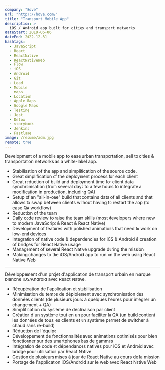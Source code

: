 ```yaml
---
company: "Hove"
url: "https://hove.com/"
title: "Transport Mobile App"
description: >
  iOS / Android app built for cities and transport networks
dateStart: 2019-06-06
dateEnd: 2022-12-31
hashtags:
  - JavaScript
  - React
  - ReactNative
  - ReactNativeWeb
  - Flow
  - iOS
  - Android
  - Git
  - Lead
  - Mobile
  - Maps
  - Location
  - Apple Maps
  - Google Maps
  - Testing
  - Jest
  - Detox
  - Storybook
  - Jenkins
  - Fastlane
image: /resume/adm.jpg
remote: true
---
```


Development of a mobile app to ease urban transportation, sell to cities &
transportation networks as a white-label app.

- Stabilisation of the app and simplification of the source code.
- Great simplification of the deployment process for each client
- Great reduction of build and deployment time for client data synchronisation
  (from several days to a few hours to integrate a modification in production,
  including QA)
- Setup of an "all-in-one" build that contains data of all clients and that
  allows to swap between clients without having to restart the app (to ease QA
  workflow)
- Reduction of the team
- Daily code review to raise the team skills (most developers where new to
  modern JavaScript & React & React Native)
- Development of features with polished animations that need to work on low-end
  devices
- Integration of native code & dependencies for iOS & Android & creation of
  bridges for React Native usage
- Management of several React Native upgrade during the mission
- Making changes to the iOS/Android app to run on the web using React Native Web

---

Développement d'un projet d'application de transport urbain en marque blanche
iOS/Android avec React Native.

- Récupération de l'application et stabilisation
- Minimisation du temps de déploiement avec synchronisation des données clients
  (de plusieurs jours à quelques heures pour intégrer un changement + QA)
- Simplification du système de déclinaison par client
- Création d'un système tout en un pour faciliter la QA (un build contient les
  données de tous les clients et un système permet de switcher à chaud sans
  re-build)
- Réduction de l'équipe
- Développement de fonctionnalités avec animations optimisés pour bien
  fonctionner sur des smartphones bas de gammes
- Intégration de code et dépendances natives pour iOS et Android avec bridge
  pour utilisation par React Native
- Gestion de plusieurs mises à jour de React Native au cours de la mission
- Portage de l'application iOS/Android sur le web avec React Native Web
